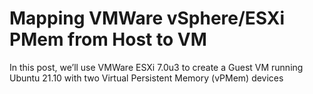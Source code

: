 # Mapping VMWare vSphere/ESXi PMem from Host to VM

In this post, we’ll use VMWare ESXi 7.0u3 to create a Guest VM running Ubuntu 21.10 with two Virtual Persistent Memory (vPMem) devices
